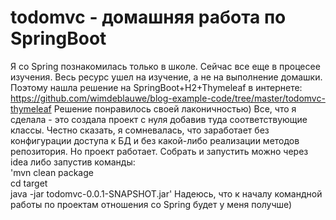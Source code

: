 # todomvc - домашняя работа по SpringBoot

Я со Spring познакомилась только в школе. Сейчас все еще в процесее изучения. Весь ресурс ушел на изучение, 
а не на выполнение домашки. Поэтому нашла решение на SpringBoot+H2+Thymeleaf в интернете:
https://github.com/wimdeblauwe/blog-example-code/tree/master/todomvc-thymeleaf
Решение понравилось своей лаконичностью) Все, что я сделала - это создала проект с нуля добавив туда соответствующие классы.
Честно сказать, я сомневалась, что заработает без конфигурации доступа к БД и без какой-либо реализации методов репозитория.
Но проект работает.
Собрать и запустить можно через idea либо запустив команды:
<br>'mvn clean package
<br>cd target
<br>java -jar todomvc-0.0.1-SNAPSHOT.jar' 
Надеюсь, что к началу командной работы по проектам отношения со Spring будет у меня получше)
